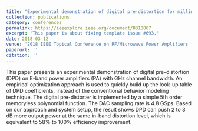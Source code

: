 ```yaml
---
title: "Experimental demonstration of digital pre-distortion for millimeter wave power amplifiers with GHz bandwidth"
collection: publications
category: conferences
permalink: https://ieeexplore.ieee.org/document/8310067
excerpt: 'This paper is about fixing template issue #693.'
date: 2018-03-12
venue: '2018 IEEE Topical Conference on RF/Microwave Power Amplifiers for Radio and Wireless Applications (PAWR)'
paperurl: ''
citation: ''
---
```


This paper presents an experimental demonstration of digital pre-distortion (DPD) on E-band power amplifiers (PA) with GHz channel bandwidth. An empirical optimization approach is used to quickly build up the look-up table of DPD coefficients, instead of the conventional behavior modeling technique. The digital pre-distorter is implemented by a simple 5th order memoryless polynomial function. The DAC sampling rate is 4.8 GSps. Based on our approach and system setup, the result shows DPD can push 2 to 3 dB more output power at the same in-band distortion level, which is equivalent to 58% to 100% efficiency improvement.
